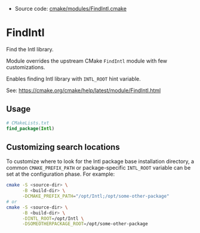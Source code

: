 <!-- This is auto-generated file. -->
* Source code: [cmake/modules/FindIntl.cmake](https://github.com/petk/php-build-system/blob/master/cmake/cmake/modules/FindIntl.cmake)

# FindIntl

Find the Intl library.

Module overrides the upstream CMake `FindIntl` module with few customizations.

Enables finding Intl library with `INTL_ROOT` hint variable.

See: https://cmake.org/cmake/help/latest/module/FindIntl.html

## Usage

```cmake
# CMakeLists.txt
find_package(Intl)
```

## Customizing search locations

To customize where to look for the Intl package base
installation directory, a common `CMAKE_PREFIX_PATH` or
package-specific `INTL_ROOT` variable can be set at
the configuration phase. For example:

```sh
cmake -S <source-dir> \
      -B <build-dir> \
      -DCMAKE_PREFIX_PATH="/opt/Intl;/opt/some-other-package"
# or
cmake -S <source-dir> \
      -B <build-dir> \
      -DINTL_ROOT=/opt/Intl \
      -DSOMEOTHERPACKAGE_ROOT=/opt/some-other-package
```
